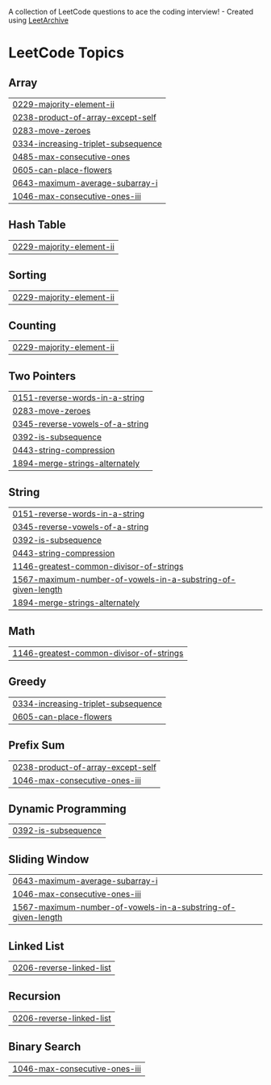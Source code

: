 A collection of LeetCode questions to ace the coding interview! - Created using [LeetArchive](https://github.com/anujlunawat/LeetArchive)


<!---LeetCode Topics Start-->
# LeetCode Topics
## Array
|  |
| ------- |
| [0229-majority-element-ii](https://github.com/Souravsasikumar/java_interview_question/tree/main/LeetCode/0229-majority-element-ii) |
| [0238-product-of-array-except-self](https://github.com/Souravsasikumar/java_interview_question/tree/main/LeetCode/0238-product-of-array-except-self) |
| [0283-move-zeroes](https://github.com/Souravsasikumar/java_interview_question/tree/main/LeetCode/0283-move-zeroes) |
| [0334-increasing-triplet-subsequence](https://github.com/Souravsasikumar/java_interview_question/tree/main/LeetCode/0334-increasing-triplet-subsequence) |
| [0485-max-consecutive-ones](https://github.com/Souravsasikumar/java_interview_question/tree/main/LeetCode/0485-max-consecutive-ones) |
| [0605-can-place-flowers](https://github.com/Souravsasikumar/java_interview_question/tree/main/LeetCode/0605-can-place-flowers) |
| [0643-maximum-average-subarray-i](https://github.com/Souravsasikumar/java_interview_question/tree/main/LeetCode/0643-maximum-average-subarray-i) |
| [1046-max-consecutive-ones-iii](https://github.com/Souravsasikumar/java_interview_question/tree/main/LeetCode/1046-max-consecutive-ones-iii) |
## Hash Table
|  |
| ------- |
| [0229-majority-element-ii](https://github.com/Souravsasikumar/java_interview_question/tree/main/LeetCode/0229-majority-element-ii) |
## Sorting
|  |
| ------- |
| [0229-majority-element-ii](https://github.com/Souravsasikumar/java_interview_question/tree/main/LeetCode/0229-majority-element-ii) |
## Counting
|  |
| ------- |
| [0229-majority-element-ii](https://github.com/Souravsasikumar/java_interview_question/tree/main/LeetCode/0229-majority-element-ii) |
## Two Pointers
|  |
| ------- |
| [0151-reverse-words-in-a-string](https://github.com/Souravsasikumar/java_interview_question/tree/main/LeetCode/0151-reverse-words-in-a-string) |
| [0283-move-zeroes](https://github.com/Souravsasikumar/java_interview_question/tree/main/LeetCode/0283-move-zeroes) |
| [0345-reverse-vowels-of-a-string](https://github.com/Souravsasikumar/java_interview_question/tree/main/LeetCode/0345-reverse-vowels-of-a-string) |
| [0392-is-subsequence](https://github.com/Souravsasikumar/java_interview_question/tree/main/LeetCode/0392-is-subsequence) |
| [0443-string-compression](https://github.com/Souravsasikumar/java_interview_question/tree/main/LeetCode/0443-string-compression) |
| [1894-merge-strings-alternately](https://github.com/Souravsasikumar/java_interview_question/tree/main/LeetCode/1894-merge-strings-alternately) |
## String
|  |
| ------- |
| [0151-reverse-words-in-a-string](https://github.com/Souravsasikumar/java_interview_question/tree/main/LeetCode/0151-reverse-words-in-a-string) |
| [0345-reverse-vowels-of-a-string](https://github.com/Souravsasikumar/java_interview_question/tree/main/LeetCode/0345-reverse-vowels-of-a-string) |
| [0392-is-subsequence](https://github.com/Souravsasikumar/java_interview_question/tree/main/LeetCode/0392-is-subsequence) |
| [0443-string-compression](https://github.com/Souravsasikumar/java_interview_question/tree/main/LeetCode/0443-string-compression) |
| [1146-greatest-common-divisor-of-strings](https://github.com/Souravsasikumar/java_interview_question/tree/main/LeetCode/1146-greatest-common-divisor-of-strings) |
| [1567-maximum-number-of-vowels-in-a-substring-of-given-length](https://github.com/Souravsasikumar/java_interview_question/tree/main/LeetCode/1567-maximum-number-of-vowels-in-a-substring-of-given-length) |
| [1894-merge-strings-alternately](https://github.com/Souravsasikumar/java_interview_question/tree/main/LeetCode/1894-merge-strings-alternately) |
## Math
|  |
| ------- |
| [1146-greatest-common-divisor-of-strings](https://github.com/Souravsasikumar/java_interview_question/tree/main/LeetCode/1146-greatest-common-divisor-of-strings) |
## Greedy
|  |
| ------- |
| [0334-increasing-triplet-subsequence](https://github.com/Souravsasikumar/java_interview_question/tree/main/LeetCode/0334-increasing-triplet-subsequence) |
| [0605-can-place-flowers](https://github.com/Souravsasikumar/java_interview_question/tree/main/LeetCode/0605-can-place-flowers) |
## Prefix Sum
|  |
| ------- |
| [0238-product-of-array-except-self](https://github.com/Souravsasikumar/java_interview_question/tree/main/LeetCode/0238-product-of-array-except-self) |
| [1046-max-consecutive-ones-iii](https://github.com/Souravsasikumar/java_interview_question/tree/main/LeetCode/1046-max-consecutive-ones-iii) |
## Dynamic Programming
|  |
| ------- |
| [0392-is-subsequence](https://github.com/Souravsasikumar/java_interview_question/tree/main/LeetCode/0392-is-subsequence) |
## Sliding Window
|  |
| ------- |
| [0643-maximum-average-subarray-i](https://github.com/Souravsasikumar/java_interview_question/tree/main/LeetCode/0643-maximum-average-subarray-i) |
| [1046-max-consecutive-ones-iii](https://github.com/Souravsasikumar/java_interview_question/tree/main/LeetCode/1046-max-consecutive-ones-iii) |
| [1567-maximum-number-of-vowels-in-a-substring-of-given-length](https://github.com/Souravsasikumar/java_interview_question/tree/main/LeetCode/1567-maximum-number-of-vowels-in-a-substring-of-given-length) |
## Linked List
|  |
| ------- |
| [0206-reverse-linked-list](https://github.com/Souravsasikumar/java_interview_question/tree/main/LeetCode/0206-reverse-linked-list) |
## Recursion
|  |
| ------- |
| [0206-reverse-linked-list](https://github.com/Souravsasikumar/java_interview_question/tree/main/LeetCode/0206-reverse-linked-list) |
## Binary Search
|  |
| ------- |
| [1046-max-consecutive-ones-iii](https://github.com/Souravsasikumar/java_interview_question/tree/main/LeetCode/1046-max-consecutive-ones-iii) |
<!---LeetCode Topics End-->